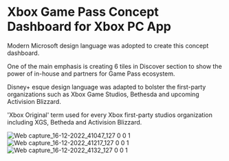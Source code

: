 # Xbox Game Pass Concept Dashboard for Xbox PC App

Modern Microsoft design language was adopted to create this concept dashboard. 

One of the main emphasis is creating 6 tiles in Discover section to show the power of in-house and partners for Game Pass ecosystem.

Disney+ esque design language was adapted to bolster the first-party organizations such as Xbox Game Studios, Bethesda and upcoming Activision Blizzard.

'Xbox Original' term used for every Xbox first-party studios organization including XGS, Betheda and Activision Blizzard.

![Web capture_16-12-2022_41047_127 0 0 1](https://user-images.githubusercontent.com/25297175/207999288-9f1256a5-958b-4142-857e-4477afbc8d78.jpeg)
![Web capture_16-12-2022_41217_127 0 0 1](https://user-images.githubusercontent.com/25297175/207999397-5c371afe-ff83-4411-840c-5f5a1821976b.jpeg)
![Web capture_16-12-2022_4132_127 0 0 1](https://user-images.githubusercontent.com/25297175/207999465-f696d85b-a4e7-46ba-a938-c7ae19d6868e.jpeg)
